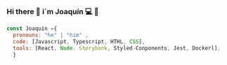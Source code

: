 ### Hi there 👋 i´m Joaquín 💻 🚀
```js
const Joaquin ={
  pronouns: "he" | "him" ,
  code: [Javascript, Typescript, HTHL, CSS],
  tools: [React, Node. Storybonk, Styled-Conponents, Jest, Dockerl],
  }
  ```
<!--
**Joaquin58/Joaquin58** is a ✨ _special_ ✨ repository because its `README.md` (this file) appears on your GitHub profile.

Here are some ideas to get you started:

- 🔭 I’m currently working on ...
- 🌱 I’m currently learning ...
- 👯 I’m looking to collaborate on ...
- 🤔 I’m looking for help with ...
- 💬 Ask me about ...
- 📫 How to reach me: ...
- 😄 Pronouns: ...
- ⚡ Fun fact: ...
-->
